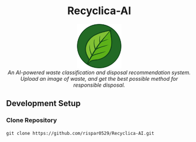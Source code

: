 <h1 align="center">Recyclica-AI</h1>

<p align="center">
  <img src="images/logo-modified.png" alt="angular-logo" width="120px" height="120px"/>
  <br>
  <em>An AI-powered waste classification and disposal recommendation system.
    <br> Upload an image of waste, and get the best possible method for responsible disposal.</em>
  <br>
</p>

## Development Setup

### Clone Repository

```
git clone https://github.com/rispar0529/Recyclica-AI.git
```






